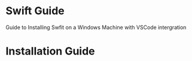 # Swift Guide

Guide to Installing Swfit on a Windows Machine with VSCode intergration

# Installation Guide


